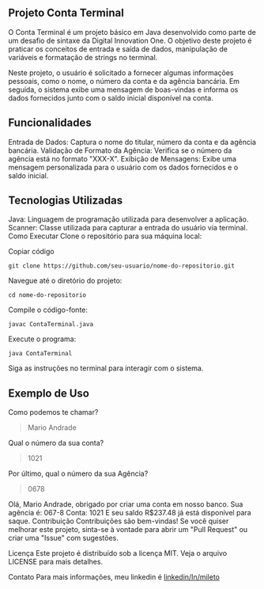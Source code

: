 ## Projeto Conta Terminal

O Conta Terminal é um projeto básico em Java desenvolvido como parte de um desafio de sintaxe da Digital Innovation One. O objetivo deste projeto é praticar os conceitos de entrada e saída de dados, manipulação de variáveis e formatação de strings no terminal.

Neste projeto, o usuário é solicitado a fornecer algumas informações pessoais, como o nome, o número da conta e da agência bancária. Em seguida, o sistema exibe uma mensagem de boas-vindas e informa os dados fornecidos junto com o saldo inicial disponível na conta.

## Funcionalidades
Entrada de Dados: Captura o nome do titular, número da conta e da agência bancária.
Validação de Formato da Agência: Verifica se o número da agência está no formato "XXX-X".
Exibição de Mensagens: Exibe uma mensagem personalizada para o usuário com os dados fornecidos e o saldo inicial.

## Tecnologias Utilizadas
Java: Linguagem de programação utilizada para desenvolver a aplicação.
Scanner: Classe utilizada para capturar a entrada do usuário via terminal.
Como Executar
Clone o repositório para sua máquina local:

Copiar código
```console
git clone https://github.com/seu-usuario/nome-do-repositorio.git
```

Navegue até o diretório do projeto:

```console
cd nome-do-repositorio
```

Compile o código-fonte:

```console
javac ContaTerminal.java
```
Execute o programa:
```console
java ContaTerminal
```

Siga as instruções no terminal para interagir com o sistema.

## Exemplo de Uso

Como podemos te chamar?
> Mario Andrade

Qual o número da sua conta?
> 1021

Por último, qual o número da sua Agência?
> 0678

Olá, Mario Andrade, obrigado por criar uma conta em nosso banco.
Sua agência é: 067-8
Conta: 1021
E seu saldo R$237.48 já está disponível para saque.
Contribuição
Contribuições são bem-vindas! Se você quiser melhorar este projeto, sinta-se à vontade para abrir um "Pull Request" ou criar uma "Issue" com sugestões.

Licença
Este projeto é distribuído sob a licença MIT. Veja o arquivo LICENSE para mais detalhes.

Contato
Para mais informações, meu linkedin é [linkedin/In/mileto](https://www.linkedin.com/in/mileto/)
